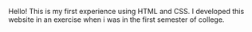 Hello! This is my first experience using HTML and CSS.
I developed this website in an exercise when i was in the first semester of college.